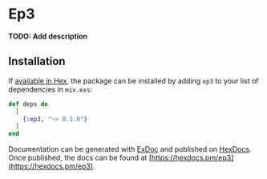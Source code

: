 # Ep3

**TODO: Add description**

## Installation

If [available in Hex](https://hex.pm/docs/publish), the package can be installed
by adding `ep3` to your list of dependencies in `mix.exs`:

```elixir
def deps do
  [
    {:ep3, "~> 0.1.0"}
  ]
end
```

Documentation can be generated with [ExDoc](https://github.com/elixir-lang/ex_doc)
and published on [HexDocs](https://hexdocs.pm). Once published, the docs can
be found at [https://hexdocs.pm/ep3](https://hexdocs.pm/ep3).

